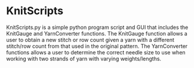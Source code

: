 # KnitScripts
KnitScripts.py is a simple python program script and GUI that includes the KnitGauge and YarnConverter functions. The KnitGauge function allows a user to obtain a new stitch or row count given a yarn with a different stitch/row count from that used in the original pattern. The YarnConverter functions allows a user to determine the correct needle size to use when working with two strands of yarn with varying weights/lengths.
